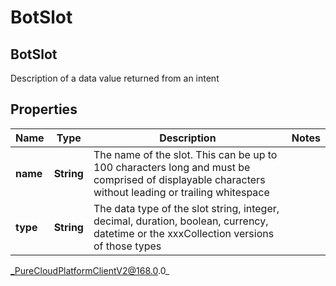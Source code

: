 # BotSlot

## BotSlot
Description of a data value returned from an intent

## Properties

|Name | Type | Description | Notes|
|------------ | ------------- | ------------- | -------------|
| **name** | **String** | The name of the slot. This can be up to 100 characters long and must be comprised of displayable characters without leading or trailing whitespace | |
| **type** | **String** | The data type of the slot string, integer, decimal, duration, boolean, currency, datetime or the xxxCollection versions of those types | |



_PureCloudPlatformClientV2@168.0.0_
